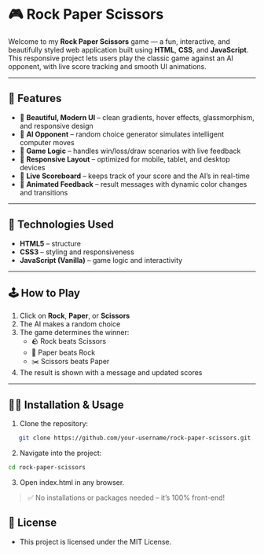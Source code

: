 # 🎮 Rock Paper Scissors

Welcome to my **Rock Paper Scissors** game — a fun, interactive, and beautifully styled web application built using **HTML**, **CSS**, and **JavaScript**. This responsive project lets users play the classic game against an AI opponent, with live score tracking and smooth UI animations.

---

## 🌟 Features

- 🎨 **Beautiful, Modern UI** – clean gradients, hover effects, glassmorphism, and responsive design
- 🤖 **AI Opponent** – random choice generator simulates intelligent computer moves
- 🧠 **Game Logic** – handles win/loss/draw scenarios with live feedback
- 📱 **Responsive Layout** – optimized for mobile, tablet, and desktop devices
- 🧾 **Live Scoreboard** – keeps track of your score and the AI’s in real-time
- 📢 **Animated Feedback** – result messages with dynamic color changes and transitions

---

## 🚀 Technologies Used

- **HTML5** – structure
- **CSS3** – styling and responsiveness
- **JavaScript (Vanilla)** – game logic and interactivity

---

## 🕹️ How to Play

1. Click on **Rock**, **Paper**, or **Scissors**
2. The AI makes a random choice
3. The game determines the winner:
   - 🪨 Rock beats Scissors  
   - 📄 Paper beats Rock  
   - ✂️ Scissors beats Paper
4. The result is shown with a message and updated scores

---

## 🧑‍💻 Installation & Usage

1. Clone the repository:
```bash
   git clone https://github.com/your-username/rock-paper-scissors.git
```
2. Navigate into the project:
```bash
cd rock-paper-scissors
```
3. Open index.html in any browser.

> ✅ No installations or packages needed – it’s 100% front-end!

## 📜 License
- This project is licensed under the MIT License.
